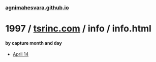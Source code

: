 ### [agnimahesvara.github.io](agnimahesvara.github.io)

# 1997 / [tsrinc.com](../../../0519970000000000*/) / info / info.html

#### by capture month and day
* [April 14](../0519970414011643)
